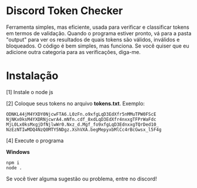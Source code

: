 # Discord Token Checker
Ferramenta simples, mas eficiente, usada para verificar e classificar tokens em termos de validação. Quando o programa estiver pronto, vá para a pasta "output" para ver os resultados de 
quais tokens são válidos, inválidos e bloqueados. O código é bem simples, mas funciona.
Se você quiser que eu adicione outra categoria para as verificações, diga-me.

# Instalação

[1] Instale o node js

[2] Coloque seus tokens no arquivo **tokens.txt**.
Exemplo:

```
ODNKL44jM4YXDY0NjcwFTA6.L0zFn.o9xfgLqD3EdXfr5nMMuTPW0FScE
NjNKx0ksM4YXDRNjcwrA4.mNfn.cdf_8xdLqD3EdXfr4nxxgTFPrWaFdc
MjL0Lx0ksMxgjDfNjlwWr0.Nxz_d.Mgf_fo9xfgLqD3EdnxxgTQrDed10_
NzEzNTIwMDQ4NzQ0MTY5NDgz.XshVXA.begMepyxbMlCc4rBcGwsx_l5F4g
```

[4] Execute o programa

**Windows**
```
npm i
node .
```

Se você tiver alguma sugestão ou problema, entre no discord!
